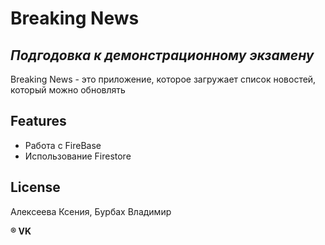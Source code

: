 # Breaking News
## _Подгодовка к демонстрационному экзамену_


Breaking News - это приложение, которое загружает список новостей, который можно обновлять



## Features

- Работа с FireBase
- Использование Firestore

## License

Алексеева Ксения, Бурбах Владимир

**&reg; VK**
